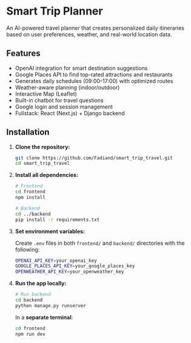 # Smart Trip Planner 

An AI-powered travel planner that creates personalized daily itineraries based on user preferences, weather, and real-world location data.

## Features
-  OpenAI integration for smart destination suggestions  
-  Google Places API to find top-rated attractions and restaurants  
-  Generates daily schedules (09:00–17:00) with optimized routes  
-  Weather-aware planning (indoor/outdoor)  
-  Interactive Map (Leaflet)  
-  Built-in chatbot for travel questions  
-  Google login and session management  
-  Fullstack: React (Next.js) + Django backend  

## Installation

1. **Clone the repository:**

   ```bash
   git clone https://github.com/Fadiand/smart_trip_travel.git
   cd smart_trip_travel

   ```

2. **Install all dependencies:**

   ```bash
   # Frontend
   cd frontend
   npm install

   # Backend
   cd ../backend
   pip install -r requirements.txt
   ```

3. **Set environment variables:**

   Create `.env` files in both `frontend/` and `backend/` directories with the following:

   ```bash
   OPENAI_API_KEY=your_openai_key
   GOOGLE_PLACES_API_KEY=your_google_places_key
   OPENWEATHER_API_KEY=your_openweather_key
   ```

4. **Run the app locally:**

   ```bash
   # Run backend
   cd backend
   python manage.py runserver
   ```

   In a **separate terminal**:

   ```bash
   cd frontend
   npm run dev
   ```
